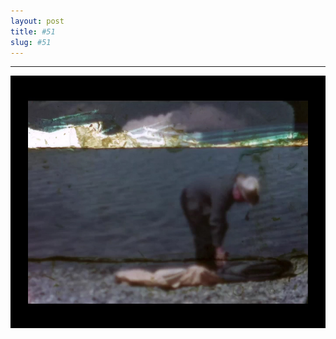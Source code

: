 ```yaml
---
layout: post
title: #51
slug: #51
---
```

---
<p class="description" style="text-align: justify;">
<img src="/assets/danilo-luna-archives-14.jpg" />
  <br>
  <br>
